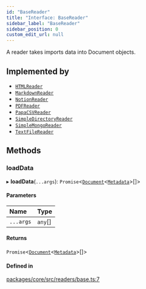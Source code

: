```yaml
---
id: "BaseReader"
title: "Interface: BaseReader"
sidebar_label: "BaseReader"
sidebar_position: 0
custom_edit_url: null
---
```


A reader takes imports data into Document objects.

## Implemented by

- [`HTMLReader`](../classes/HTMLReader.md)
- [`MarkdownReader`](../classes/MarkdownReader.md)
- [`NotionReader`](../classes/NotionReader.md)
- [`PDFReader`](../classes/PDFReader.md)
- [`PapaCSVReader`](../classes/PapaCSVReader.md)
- [`SimpleDirectoryReader`](../classes/SimpleDirectoryReader.md)
- [`SimpleMongoReader`](../classes/SimpleMongoReader.md)
- [`TextFileReader`](../classes/TextFileReader.md)

## Methods

### loadData

▸ **loadData**(`...args`): `Promise`<[`Document`](../classes/Document.md)<[`Metadata`](../#metadata)\>[]\>

#### Parameters

| Name      | Type    |
| :-------- | :------ |
| `...args` | `any`[] |

#### Returns

`Promise`<[`Document`](../classes/Document.md)<[`Metadata`](../#metadata)\>[]\>

#### Defined in

[packages/core/src/readers/base.ts:7](https://github.com/run-llama/LlamaIndexTS/blob/f0be933/packages/core/src/readers/base.ts#L7)

